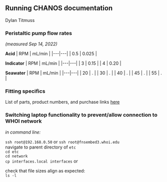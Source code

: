 ## Running CHANOS documentation
Dylan Titmuss

### Peristaltic pump flow rates
_(measured Sep 14, 2022)_

**Acid**
| RPM | mL/min |
|---|---|
| 0.5 | 0.025 |

**Indicator**
| RPM | mL/min |
|---|---|
| 3 | 0.15 |
| 4 | 0.20 |

**Seawater**
| RPM | mL/min |
|---|---|
| 20 | . |
| 30 | . |
| 40 | . |
| 45 | . |
| 55 | . |

### Fitting specifics
List of parts, product numbers, and purchase links [here](https://docs.google.com/spreadsheets/d/1qeb6Xm3a77qfnudg0RbO5zIJ3JhFE3r3gQCl5yniu-8/)

### Switching laptop functionality to prevent/allow connection to WHOI network
_in command line:_

`ssh root@192.168.0.50` or `ssh root@fnsembed3.whoi.edu`  
navigate to parent directory of `etc`  
`cd etc`  
`cd network`  
`cp interfaces.local interfaces` or  

check that file sizes align as expected:  
`ls -l`
